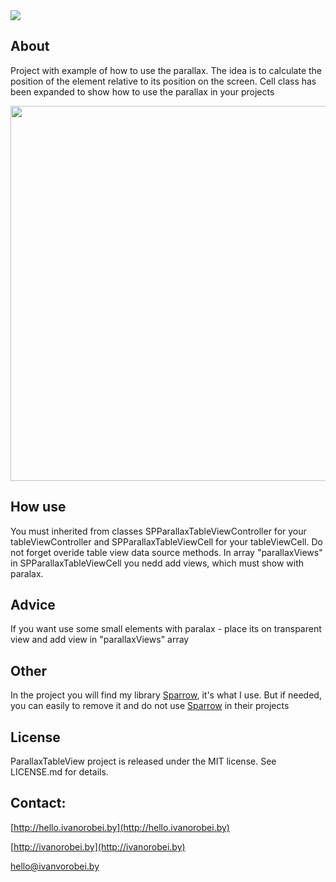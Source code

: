 <img src="https://raw.githubusercontent.com/IvanVorobei/ParallaxTableView/master/resources/paralax-table-view - animated baner.gif">

## About
Project with example of how to use the parallax. The idea is to calculate the position of the element relative to its position on the screen. Cell class has been expanded to show how to use the parallax in your projects

<img src="https://raw.githubusercontent.com/IvanVorobei/ParallaxTableView/master/resources/paralax-table-view - example animated baner.gif" width="600">

## How use
You must inherited from classes SPParallaxTableViewController for your tableViewController and SPParallaxTableViewCell for your tableViewCell. Do not forget overide table view data source methods. In array "parallaxViews" in SPParallaxTableViewCell you nedd add views, which must show with paralax.

## Advice
If you want use some small elements with paralax - place its on transparent view and add view in "parallaxViews" array


## Other
In the project you will find my library [Sparrow](https://github.com/IvanVorobei/Sparrow), it's what I use. But if needed, you can easily to remove it and do not use [Sparrow](https://github.com/IvanVorobei/Sparrow) in their projects 

## License
ParallaxTableView project is released under the MIT license. See LICENSE.md for details.

## Contact:
 
[http://hello.ivanorobei.by](http://hello.ivanorobei.by)

[http://ivanorobei.by](http://ivanorobei.by)

hello@ivanvorobei.by
